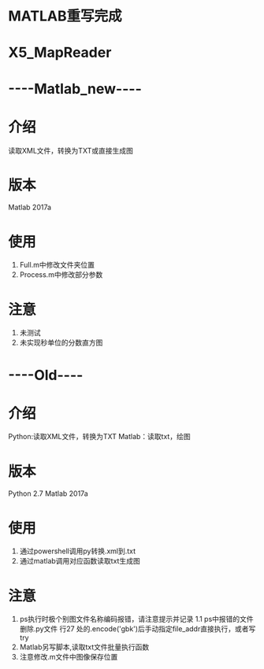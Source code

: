 # MATLAB重写完成
# X5_MapReader
# ----Matlab_new----
# 介绍
  读取XML文件，转换为TXT或直接生成图
# 版本
  Matlab 2017a
# 使用
  1.  Full.m中修改文件夹位置
  2.  Process.m中修改部分参数
# 注意
  1.  未测试
  2.  未实现秒单位的分数直方图
  
# ----Old----
# 介绍
  Python:读取XML文件，转换为TXT
  Matlab：读取txt，绘图
# 版本
  Python 2.7
  Matlab 2017a
# 使用
  1.  通过powershell调用py转换.xml到.txt
  2.  通过matlab调用对应函数读取txt生成图
# 注意
  1.  ps执行时极个别图文件名称编码报错，请注意提示并记录
  1.1 ps中报错的文件删除.py文件 行27 处的.encode('gbk')后手动指定file_addr直接执行，或者写try
  2.  Matlab另写脚本,读取txt文件批量执行函数
  3.  注意修改.m文件中图像保存位置
